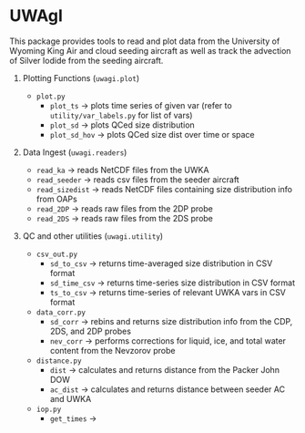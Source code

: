 # UWAgI
This package provides tools to read and plot data from the University of Wyoming King Air and cloud seeding aircraft as well as track the advection of Silver Iodide from the seeding aircraft.

1. Plotting Functions (`uwagi.plot`)
   - `plot.py`
      - `plot_ts` -> plots time series of given var (refer to `utility/var_labels.py` for list of vars)
      - `plot_sd` -> plots QCed size distribution
      - `plot_sd_hov` -> plots QCed size dist over time or space
   
2. Data Ingest (`uwagi.readers`)
   - `read_ka` -> reads NetCDF files from the UWKA
   - `read_seeder` -> reads csv files from the seeder aircraft
   - `read_sizedist` -> reads NetCDF files containing size distribution info from OAPs
   - `read_2DP` -> reads raw files from the 2DP probe
   - `read_2DS` -> reads raw files from the 2DS probe
   
3. QC and other utilities (`uwagi.utility`)
   - `csv_out.py`
      - `sd_to_csv` -> returns time-averaged size distribution in CSV format
      - `sd_time_csv` -> returns time-series size distribution in CSV format
      - `ts_to_csv` -> returns time-series of relevant UWKA vars in CSV format
   - `data_corr.py`
      - `sd_corr` -> rebins and returns size distribution info from the CDP, 2DS, and 2DP probes
      - `nev_corr` -> performs corrections for liquid, ice, and total water content from the Nevzorov probe
   - `distance.py`
      - `dist` -> calculates and returns distance from the Packer John DOW
      - `ac_dist` -> calculates and returns distance between seeder AC and UWKA
   - `iop.py`
      - `get_times` -> 
 

